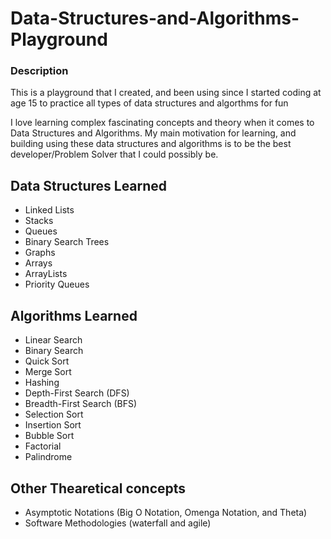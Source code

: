 # Data-Structures-and-Algorithms-Playground

### Description
This is a playground that I created, and been using since I started coding at age 15 to practice all types of data structures and algorthms for fun

I love learning complex fascinating concepts and theory when it comes to Data Structures and Algorithms. My main motivation for learning, and building using these data structures and algorithms is to be the best developer/Problem Solver that I could possibly be.

## Data Structures Learned
- Linked Lists
- Stacks
- Queues
- Binary Search Trees
- Graphs
- Arrays
- ArrayLists
- Priority Queues

## Algorithms Learned
- Linear Search
- Binary Search
- Quick Sort
- Merge Sort
- Hashing
- Depth-First Search (DFS)
- Breadth-First Search (BFS)
- Selection Sort
- Insertion Sort
- Bubble Sort
- Factorial
- Palindrome

## Other Thearetical concepts
- Asymptotic Notations (Big O Notation, Omenga Notation, and Theta)
- Software Methodologies (waterfall and agile)
